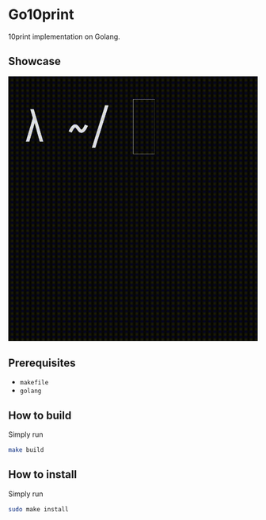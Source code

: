 # Go10print

10print implementation on Golang.

## Showcase

![Tenprint](./docs/tenprint.gif)

## Prerequisites

- `makefile`
- `golang`

## How to build

Simply run

```sh
make build
```

## How to install

Simply run

```sh
sudo make install
```
